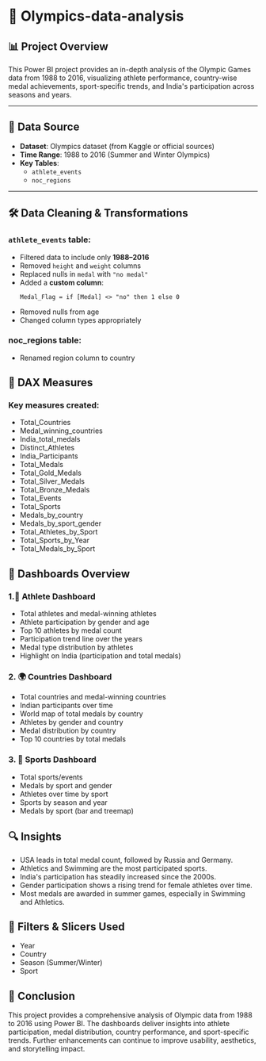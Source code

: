 # 🏅 Olympics-data-analysis

## 📊 Project Overview

This Power BI project provides an in-depth analysis of the Olympic Games data from 1988 to 2016, visualizing athlete performance, country-wise medal achievements, sport-specific trends, and India's participation across seasons and years.

---

## 🧩 Data Source

- **Dataset**: Olympics dataset (from Kaggle or official sources)
- **Time Range**: 1988 to 2016 (Summer and Winter Olympics)
- **Key Tables**:
  - `athlete_events`
  - `noc_regions`

---

## 🛠️ Data Cleaning & Transformations

### `athlete_events` table:
- Filtered data to include only **1988–2016**
- Removed `height` and `weight` columns
- Replaced nulls in `medal` with `"no medal"`
- Added a **custom column**:  
  ```powerquery
  Medal_Flag = if [Medal] <> "no" then 1 else 0
- Removed nulls from age
- Changed column types appropriately

### noc_regions table:
- Renamed region column to country

## 📌 DAX Measures

### Key measures created:
- Total_Countries
- Medal_winning_countries
- India_total_medals
- Distinct_Athletes
- India_Participants
- Total_Medals
- Total_Gold_Medals
- Total_Silver_Medals
- Total_Bronze_Medals
- Total_Events
- Total_Sports
- Medals_by_country
- Medals_by_sport_gender
- Total_Athletes_by_Sport
- Total_Sports_by_Year
- Total_Medals_by_Sport

## 📁 Dashboards Overview

### 1.🧍 Athlete Dashboard
- Total athletes and medal-winning athletes
- Athlete participation by gender and age
- Top 10 athletes by medal count
- Participation trend line over the years
- Medal type distribution by athletes
- Highlight on India (participation and total medals)

### 2. 🌍 Countries Dashboard
- Total countries and medal-winning countries
- Indian participants over time
- World map of total medals by country
- Athletes by gender and country
- Medal distribution by country
- Top 10 countries by total medals

### 3. 🏅 Sports Dashboard
- Total sports/events
- Medals by sport and gender
- Athletes over time by sport
- Sports by season and year
- Medals by sport (bar and treemap)

## 🔍 Insights

- USA leads in total medal count, followed by Russia and Germany.
- Athletics and Swimming are the most participated sports.
- India's participation has steadily increased since the 2000s.
- Gender participation shows a rising trend for female athletes over time.
- Most medals are awarded in summer games, especially in Swimming and Athletics.

## 🧩 Filters & Slicers Used

- Year
- Country
- Season (Summer/Winter)
- Sport

## 📌 Conclusion

This project provides a comprehensive analysis of Olympic data from 1988 to 2016 using Power BI. The dashboards deliver insights into athlete participation, medal distribution, country performance, and sport-specific trends. Further enhancements can continue to improve usability, aesthetics, and storytelling impact.




